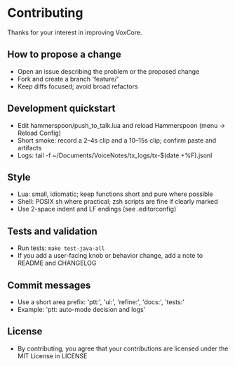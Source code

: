 # Contributing

Thanks for your interest in improving VoxCore.

## How to propose a change
- Open an issue describing the problem or the proposed change
- Fork and create a branch 'feature/<short-name>'
- Keep diffs focused; avoid broad refactors

## Development quickstart
- Edit hammerspoon/push_to_talk.lua and reload Hammerspoon (menu → Reload Config)
- Short smoke: record a 2–4s clip and a 10–15s clip; confirm paste and artifacts
- Logs: tail -f ~/Documents/VoiceNotes/tx_logs/tx-$(date +%F).jsonl

## Style
- Lua: small, idiomatic; keep functions short and pure where possible
- Shell: POSIX sh where practical; zsh scripts are fine if clearly marked
- Use 2-space indent and LF endings (see .editorconfig)

## Tests and validation
- Run tests: `make test-java-all`
- If you add a user-facing knob or behavior change, add a note to README and CHANGELOG

## Commit messages
- Use a short area prefix: 'ptt:', 'ui:', 'refine:', 'docs:', 'tests:'
- Example: 'ptt: auto-mode decision and logs'

## License
- By contributing, you agree that your contributions are licensed under the MIT License in LICENSE

